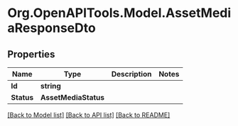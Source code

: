 # Org.OpenAPITools.Model.AssetMediaResponseDto

## Properties

Name | Type | Description | Notes
------------ | ------------- | ------------- | -------------
**Id** | **string** |  | 
**Status** | **AssetMediaStatus** |  | 

[[Back to Model list]](../../README.md#documentation-for-models) [[Back to API list]](../../README.md#documentation-for-api-endpoints) [[Back to README]](../../README.md)

